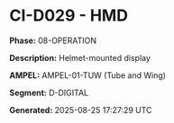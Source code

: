 # CI-D029 - HMD

**Phase:** 08-OPERATION

**Description:** Helmet-mounted display

**AMPEL:** AMPEL-01-TUW (Tube and Wing)

**Segment:** D-DIGITAL

**Generated:** 2025-08-25 17:27:29 UTC
